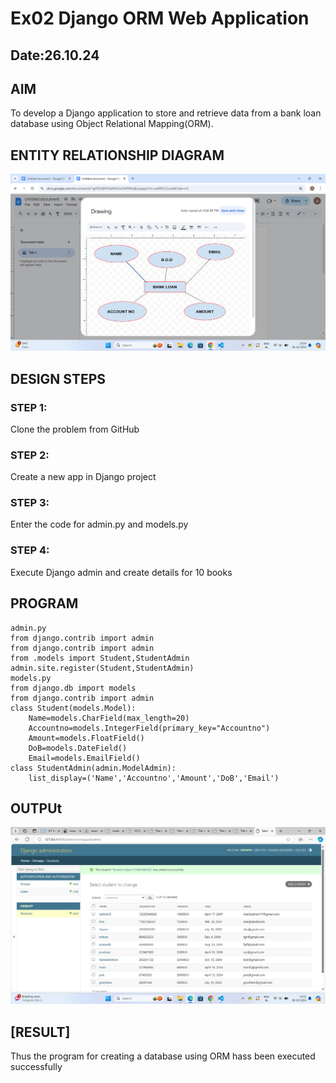 # Ex02 Django ORM Web Application
## Date:26.10.24 

## AIM
To develop a Django application to store and retrieve data from a bank loan database using Object Relational Mapping(ORM).

## ENTITY RELATIONSHIP DIAGRAM
![alt text](<Screenshot (2).png>)


## DESIGN STEPS

### STEP 1:
Clone the problem from GitHub

### STEP 2:
Create a new app in Django project

### STEP 3:
Enter the code for admin.py and models.py

### STEP 4:
Execute Django admin and create details for 10 books

## PROGRAM
```
admin.py
from django.contrib import admin
from django.contrib import admin
from .models import Student,StudentAdmin
admin.site.register(Student,StudentAdmin)
models.py
from django.db import models
from django.contrib import admin
class Student(models.Model):
	Name=models.CharField(max_length=20)
	Accountno=models.IntegerField(primary_key="Accountno")
	Amount=models.FloatField()
	DoB=models.DateField()
	Email=models.EmailField()
class StudentAdmin(admin.ModelAdmin):
	list_display=('Name','Accountno','Amount','DoB','Email')
```

## OUTPUt
![alt text](<Screenshot (1).png>)


## [RESULT]
Thus the program for creating a database using ORM hass been executed successfully
